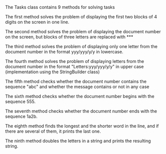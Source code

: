 
The Tasks class contains 9 methods for solving tasks

The first method solves the problem of displaying the first two blocks of 4 digits on the screen in one line.

The second method solves the problem of displaying the document number on the screen, but blocks of three letters are replaced with ***

The third method solves the problem of displaying only one letter from the document number in the format yyy/yyy/y/y in lowercase.

The fourth method solves the problem of displaying letters from the document number in the format "Letters:yyy/yyy/y/y" in upper case (implementation using the StringBuilder class)

The fifth method checks whether the document number contains the sequence "abc" and whether the message contains or not in any case

The sixth method checks whether the document number begins with the sequence 555.

The seventh method checks whether the document number ends with the sequence 1a2b.

The eighth method finds the longest and the shorter word in the line, and if there are several of them, it prints the last one.

The ninth method doubles the letters in a string and prints the resulting string.
